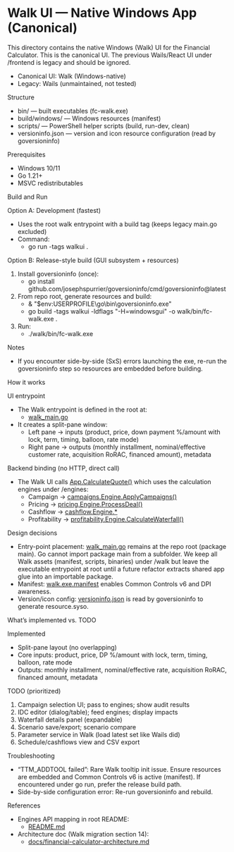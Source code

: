 # Walk UI — Native Windows App (Canonical)

This directory contains the native Windows (Walk) UI for the Financial Calculator. This is the canonical UI. The previous Wails/React UI under /frontend is legacy and should be ignored.

- Canonical UI: Walk (Windows-native)
- Legacy: Wails (unmaintained, not tested)

Structure
- bin/ — built executables (fc-walk.exe)
- build/windows/ — Windows resources (manifest)
- scripts/ — PowerShell helper scripts (build, run-dev, clean)
- versioninfo.json — version and icon resource configuration (read by goversioninfo)

Prerequisites
- Windows 10/11
- Go 1.21+
- MSVC redistributables

Build and Run

Option A: Development (fastest)
- Uses the root walk entrypoint with a build tag (keeps legacy main.go excluded)
- Command:
  - go run -tags walkui .

Option B: Release-style build (GUI subsystem + resources)
1) Install goversioninfo (once):
   - go install github.com/josephspurrier/goversioninfo/cmd/goversioninfo@latest
2) From repo root, generate resources and build:
   - & "$env:USERPROFILE\go\bin\goversioninfo.exe"
   - go build -tags walkui -ldflags "-H=windowsgui" -o walk/bin/fc-walk.exe .
3) Run:
   - ./walk/bin/fc-walk.exe

Notes
- If you encounter side-by-side (SxS) errors launching the exe, re-run the goversioninfo step so resources are embedded before building.

How it works

UI entrypoint
- The Walk entrypoint is defined in the root at:
  - [walk_main.go](../walk_main.go:1)
- It creates a split-pane window:
  - Left pane → inputs (product, price, down payment %/amount with lock, term, timing, balloon, rate mode)
  - Right pane → outputs (monthly installment, nominal/effective customer rate, acquisition RoRAC, financed amount), metadata

Backend binding (no HTTP, direct call)
- The Walk UI calls [App.CalculateQuote()](../app.go:198) which uses the calculation engines under /engines:
  - Campaign → [campaigns.Engine.ApplyCampaigns()](../engines/campaigns/campaigns.go:24)
  - Pricing → [pricing.Engine.ProcessDeal()](../engines/pricing/pricing.go:248)
  - Cashflow → [cashflow.Engine.*](../engines/cashflow/cashflow.go:1)
  - Profitability → [profitability.Engine.CalculateWaterfall()](../engines/profitability/profitability.go:23)

Design decisions
- Entry-point placement: [walk_main.go](../walk_main.go:1) remains at the repo root (package main). Go cannot import package main from a subfolder. We keep all Walk assets (manifest, scripts, binaries) under /walk but leave the executable entrypoint at root until a future refactor extracts shared app glue into an importable package.
- Manifest: [walk.exe.manifest](./build/windows/walk.exe.manifest:1) enables Common Controls v6 and DPI awareness.
- Version/icon config: [versioninfo.json](./versioninfo.json:1) is read by goversioninfo to generate resource.syso.

What’s implemented vs. TODO

Implemented
- Split-pane layout (no overlapping)
- Core inputs: product, price, DP %/amount with lock, term, timing, balloon, rate mode
- Outputs: monthly installment, nominal/effective rate, acquisition RoRAC, financed amount, metadata

TODO (prioritized)
1) Campaign selection UI; pass to engines; show audit results
2) IDC editor (dialog/table); feed engines; display impacts
3) Waterfall details panel (expandable)
4) Scenario save/export; scenario compare
5) Parameter service in Walk (load latest set like Wails did)
6) Schedule/cashflows view and CSV export

Troubleshooting

- “TTM_ADDTOOL failed”: Rare Walk tooltip init issue. Ensure resources are embedded and Common Controls v6 is active (manifest). If encountered under go run, prefer the release build path.
- Side-by-side configuration error: Re-run goversioninfo and rebuild.

References
- Engines API mapping in root README:
  - [README.md](../README.md:1)
- Architecture doc (Walk migration section 14):
  - [docs/financial-calculator-architecture.md](../docs/financial-calculator-architecture.md:1)